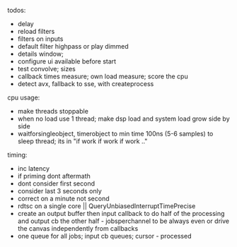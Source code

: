 todos:
 - delay
 - reload filters
 - filters on inputs
 - default filter highpass or play dimmed
 - details window;
 - configure ui available before start 
 - test convolve; sizes
 - callback times measure; own load measure; score the cpu  
 - detect avx, fallback to sse, with createprocess

cpu usage:
 - make threads stoppable
 - when no load use 1 thread; make dsp load and system load grow side by side
 - waitforsingleobject, timerobject to min time 100ns (5-6 samples) to sleep thread; its in "if work if work if work .."

timing:
 - inc latency
 - if priming dont aftermath
 - dont consider first second
 - consider last 3 seconds only
 - correct on a minute not second
 - rdtsc on a single core || QueryUnbiasedInterruptTimePrecise
 - create an output buffer then input callback to do half of the processing and output cb the other half - jobsperchannel to be always even
   or drive the canvas independently from callbacks
 - one queue for all jobs; input cb queues; cursor - processed
 

